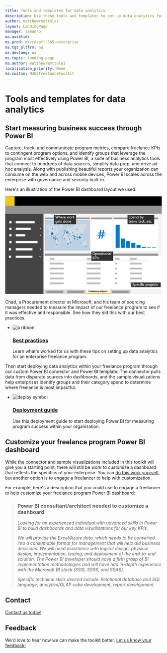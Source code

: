 ```yaml
---
title: Tools and templates for data analytics 
description: Use these tools and templates to set up data analytics for an enterprise freelance program. 
author: matthewrmottola1
layout: LandingPage
manager: samanro
ms.assetid: 
ms.prod: microsoft-365-enterprise
ms.tgt_pltfrm: na
ms.devlang: na
ms.topic: landing-page
ms.author: matthewrmottola1
localization_priority: None 
ms.custom: M365freelancetoolkit
---
```

Tools and templates for data analytics
======================================

Start measuring business success through Power BI  
------------------------------------------------

Capture, track, and communicate program metrics, compare freelance KPIs to contingent program options, and identify groups that leverage the program most effectively using Power BI, a suite of business analytics tools that connect to hundreds of data sources, simplify data prep, and drive ad-hoc analysis. Along with publishing beautiful reports your organization can consume on the web and across mobile devices, Power BI scales across the enterprise with governance and security built-in.

Here's an illustration of the Power BI dashboard layout we used: 

![A spending report in Power BI](media/M365-Freelance-Toolkit-dashboard-freelancereport-520x322-callouts.png)

Chad, a Procurement director at Microsoft, and his team of sourcing managers needed to measure the impact of our freelance program to see if it was effective and responsible. See how they did this with our best practices.

<ul class="panelContent cardsF cols cols2">
    <li>
        <div class="cardSize">
            <div class="cardPadding">
                <div class="card">
                    <div class="cardImageOuter">
                        <div class="cardImage">
                            <img src="https://docs.microsoft.com/en-us/office/media/icons/best-practices-blue.svg" alt="a ribbon" />
                        </div>
                    </div>
                    <div class="cardText">
                        <h3><a href="dataanalyticsbestpractices.md">Best practices</a></h3>
                        <p>Learn what's worked for us with these tips on setting up data analytics for an enterprise freelance program.</p>
                    </div>
                </div>
            </div>
        </div>
    </li>
</ul>

Then start deploying data analytics within your freelance program through our custom Power BI connector and Power BI template. The connector pulls data from disparate sources into dashboards, and the sample visualizations help enterprises identify groups and their category spend to determine where freelance is most impactful.

<ul class="panelContent cardsF cols cols2">
    <li>
        <div class="cardSize">
            <div class="cardPadding">
                <div class="card">
                    <div class="cardImageOuter">
                        <div class="cardImage">
                            <img src="https://docs.microsoft.com/en-us/office/media/icons/deploy-blue.svg" alt="deploy symbol" />
                        </div>
                    </div>
                    <div class="cardText">
                        <h3><a href="datanalyticsdownloads.md">Deployment guide</a></h3>
                        <p>Use this deployment guide to start deploying Power BI for measuring program success within your organization.</p>
                    </div>
                </div>
            </div>
        </div>
    </li>
</ul>

Customize your freelance program Power BI dashboard
---------------------------------------------------

While the connector and sample visualizations included in this toolkit will give you a starting point, there will still be work to customize a dashboard that reflects the specifics of your enterprise. You can [do this work yourself](https://docs.microsoft.com/power-bi/service-dashboard-create), but another option is to engage a freelancer to help with customization.

For example, here's a description that you could use to engage a freelancer to help customize your freelance program Power BI dashboard:

> ### Power BI consultant/architect needed to customize a dashboard
> *Looking for an experienced individual with advanced skills in Power BI to build dashboards and data visualizations for our key KPIs.*
> 
> *We will provide the Excel/Azure data, which needs to be converted into a consumable format for management that will help aid business decisions. We will need assistance with logical design, physical design, implementation, testing, and deployment of the end-to-end solution. The Power BI developer should have a firm grasp of BI implementation methodologies and will have had in-depth experience with the Microsoft BI stack (SSIS, SSRS, and SSAS).*
> 
> *Specific technical skills desired include: Relational database and SQL language, analytics/OLAP cube development, report development.*

Contact 
---------------------
[Contact us today!](https://www.upwork.com/enterprise/resources/partnership/microsoftpartnership/?utm_campaign=microsoft-toolkit-contact-us&utm_source=microsoft&utm_medium=web&source=web&sourcedetail=microsoft-toolkit-contact-us)

Feedback
--------------------
We'd love to hear how we can make the toolkit better. [Let us know your feedback!](https://forms.office.com/Pages/ResponsePage.aspx?id=v4j5cvGGr0GRqy180BHbRyFR4rWSfFFLorGIaWbYznpUN0k2SVVTWEg0MVIzVFVTTkM5QzRFSlhSQS4u)